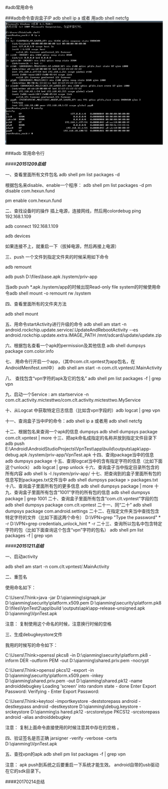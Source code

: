 #adb常用命令

###adb命令查询盒子IP
adb shell ip a
或者 用adb shell netcfg
![示例图片](https://github.com/edward168855/WorkNote/blob/master/app/src/main/java/com/lpf/worknote/summary/cmd/4baa56e5-9ec3-4045-9198-b466d7c20588.png?raw=true)

###adb 常用命令行


####**_20151209总结_**

一、查看里面所有文件包名
adb shell
pm list packages -d

根据包名来disable、enable一个程序：
adb shell
pm list packages -d
pm disable com.hexun.fund

pm enable com.hexun.fund

二、查找设备时的操作
插上电源，连接网线，然后用colordebug
ping 192.168.1.109

adb connect 192.168.1.109

adb devices

如果连接不上，就重启一下（拔掉电源，然后再接上电源）


三、push 一个文件到指定文件夹的时候采用如下命令

adb remount

adb push D:\files\base.apk /system/priv-app

当adb push *.apk /system/app的时候出现Read-only file system的时候使用命令adb shell mount -o remount rw /system

四、查看里面所有的文件夹方法

adb shell
mount

五、用命令startActivity进行升级的命令
adb shell am start  -n  android.rockchip.update.service/.UpdateAndRebootActivity  --es android.rockchip.update.extra.IMAGE_PATH /mnt/sdcard/update/update.zip

六、根据包名查看一个apk的permission及其他信息
adb shell dumpsys package com.color.info

七、 用命令行开启一个app，（其中com.clt.vpntest为app包名，在AndroidMenifest.xml中）
adb shell am start -n  com.clt.vpntest/.MainActivity

八、 查找包含“vpn字符的apk及它的包名” adb shell pm list packages -f | grep vpn

九、启动一个Service  :   am startservice -n com.clt.activity.mictesttwo/com.clt.activity.mictesttwo.MyService

十、从Logcat 中获取特定日志信息（比如含vpn字段的）adb logcat | grep vpn

十一、查询盒子当中IP的命令：adb shell ip a 或者用 adb shell netcfg

十二、根据包名来查询一个apk的信息 dumpsys
adb shell dumpsys package com.clt.vpntest | more
十三、把apk命名成指定的名称并放到指定文件目录下
adb push E:\Android\AndroidStudioProjects\VpnTest\app\build\outputs\apk\app-debug.apk /system/priv-app/VpnTest.apk
十四、查询package当中的信息
adb dumpsys package
十五、查询logcat当中的含有指定字符的信息（比如下面这个unlock）
adb logcat | grep unlock
十六、查询盒子当中指定目录所包含的所有内容
adb shell ls -l /system/priv-app/
十七、把查询到的盒子里面所有包的信息写到packages.txt文件当中
adb shell dumpsys package > packages.txt
十八、查询盒子里面所有包的更多信息
adb shell dumpsys package | more
十九、查询盒子里面所有包含“1001”字符的所有包的信息
adb shell dumpsys package | grep 1001
二十、查询盒子里面所有包含“com.clt.vpntest”字段的包
adb shell dumpsys package com.clt.vpntest
二十一、同“二十”
adb shell dumpsys package com.android.settings
二十二、在指定文件夹当中查找包含特定字符的文件（比如下面这两个命令）
D:\VPN>grep "Type the password" * -r
D:\VPN>grep credentials_unlock_hint * -r
二十三、查询所以包名中包含特定字符的包（比如下面查询这个包含“vpn”字符的包名）
adb shell pm list packages -f | grep vpn



####**_20151211总结_**

一、启动activity

adb shell am start -n  com.clt.vpntest/.MainActivity

二、重签名

使用命名如下：

C:\Users\Think>java -jar D:\qianming\signapk.jar  D:\qianming\security\platform.x509.pem D:\qianming\security\platform.pk8 D:\files\VpnTest2\app\build
\outputs\apk\app-release-unsigned.apk D:\qianming\VpnTest.apk

注意：
复制使用这个命名的时候，注意换行时候的空格

三、生成debugkeystore文件

我用的时候写的命令如下：

C:\Users\Think>openssl pkcs8 -in D:\qianming\security\platform.pk8 -inform DER -outform PEM -out D:\qianming\shared.priv.pem -nocrypt

C:\Users\Think>openssl pkcs12 -export -in D:\qianming\security\platform.x509.pem -inkey D:\qianming\shared.priv.pem -out D:\qianming\shared.pk12 -name
 androiddebugkey
Loading 'screen' into random state - done
Enter Export Password:
Verifying - Enter Export Password:

C:\Users\Think>keytool -importkeystore -deststorepass android -destkeypass android -destkeystore D:\qianming\debug.keystore -srckeystore D:\qianming\s
hared.pk12 -srcstoretype PKCS12 -srcstorepass android -alias androiddebugkey

注意：
复制上面命令直接使用的时候注意其中存在的空格 。

四、验证签名是否正确
jarsigner -verify -verbose -certs D:\qianming\VpnTest.apk

五、查找vpn的apk
adb shell pm list packages -f | grep vpn

注意：
apk push到系统之后要重启一下系统才能生效。
android自带的usb驱动在它的sdk目录下。



####20170214总结
























